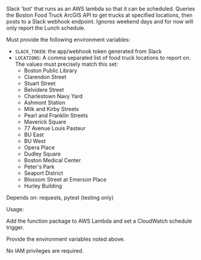 Slack 'bot' that runs as an AWS lambda so that it can be scheduled.
Queries the Boston Food Truck ArcGIS API to get trucks at specified locations, then posts to a Slack webhook endpoint.
Ignores weekend days and for now will only report the Lunch schedule.

Must provide the following environment variables:
* `SLACK_TOKEN`: the app/webhook token generated from Slack
* `LOCATIONS`: A comma separated list of food truck locations to report on. The values must precisely match this set:
    * Boston Public Library
    * Clarendon Street
    * Stuart Street
    * Belvidere Street
    * Charlestown Navy Yard
    * Ashmont Station
    * Milk and Kirby Streets
    * Pearl and Franklin Streets
    * Maverick Square
    * 77 Avenue Louis Pasteur
    * BU East
    * BU West
    * Opera Place
    * Dudley Square
    * Boston Medical Center
    * Peter's Park
    * Seaport District
    * Blossom Street at Emerson Place
    * Hurley Building

Depends on: requests, pytest (testing only)

Usage:

Add the function package to AWS Lambda and set a CloudWatch schedule trigger.

Provide the environment variables noted above.

No IAM privileges are required.